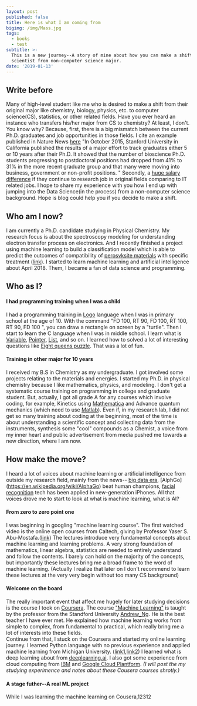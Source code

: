 ```yaml
---
layout: post
published: false
title: Here is what I am coming from
bigimg: /img/Mass.jpg
tags:
  - books
  - test
subtitle: >-
  This is a new journey--A story of mine about how you can make a shift to data
  scientist from non-computer science major.
date: '2019-01-13'
---
```

## Write before
Many of high-level student like me who is desired to make a shift from their original major like chemistry, biology, physics, etc. to computer science(CS), statistics, or other related fields. Have you ever heard an instance who transfers his/her major from CS to chemistry? At least, I don't. You know why? Because, first, there is a big mismatch between the current Ph.D. graduates and job opportunities in those fields. I cite an example published in Nature News [here](http://icorsa.org/wp-content/uploads/2016/02/Too-many-phds-Nature-2015.pdf) "In October 2015, Stanford University in California published the results of a major effort to track graduates either 5 or 10 years after their Ph.D. It showed that the number of bioscience Ph.D. students progressing to postdoctoral positions had dropped from 41% to 31% in the more recent graduate group and that many were moving into business, government or non-profit positions. "  Secondly, a [huge salary difference](https://www.payscale.com/research/US/Degree=Doctorate_(Ph.D.)/Salary) if they continue to research job in original fields comparing to IT related jobs. I hope to share my experience with you how I end up with jumping into the Data Science(in the process) from a non-computer science background. Hope is blog could help you if you decide to make a shift. 


## Who am I now? 
I am currently a Ph.D. candidate studying in Physical Chemistry. My research focus is about the spectroscopy modeling for understanding electron transfer process on electronics. And I recently finished a project using machine learning to build a classification model which is able to predict the outcomes of compatibility of [perosvksite materials](https://www.nrel.gov/news/features/2018/nrel-inks-a-future-for-perovskites.html) with specific treatment ([link](https://pubs.acs.org/doi/10.1021/acsenergylett.8b02451)). 
I started to learn machine learning and artificial intelligence about April 2018. Them, I became a fan of data science and programming. 

## Who as I?
#### I had programming training when I was a child
I had a programming training in [Logo](https://en.wikipedia.org/wiki/Logo_(programming_language)) language when I was in primary school at the age of 10. With the command "FD 100, RT 90, FD 100, RT 100, RT 90, FD 100 ", you can draw a rectangle on screen by a "turtle". 
Then I start to learn the C language when I was in middle school. I learn what is [Variable](https://en.wikipedia.org/wiki/Variable_(computer_science)), [Pointer](https://en.wikipedia.org/wiki/Pointer_(computer_programming)), [List](https://en.wikipedia.org/wiki/List_(abstract_data_type)), and so on. I learned how to solved a lot of interesting questions like [Eight queens puzzle](https://en.wikipedia.org/wiki/Eight_queens_puzzle). That was a lot of fun. 

#### Training in other major for 10 years
I received my B.S in Chemistry as my undergraduate. I got involved some projects relating to the materials and energies. I started my Ph.D. in physical chemistry because I like mathematics, physics, and modeling. I don't get a systematic course training on programming in college and graduate student. But, actually, I got all grade A for any courses which involve coding, for example, Kinetics using [Mathematica](https://www.wolfram.com/mathematica/) and Advance quantum mechanics (which need to use [Matlab](https://www.mathworks.com/products/matlab.html)). 
Even if, in my research lab, I did not get so many training about coding at the beginning, most of the time is about understanding a scientific concept and collecting data from the instruments, synthesis some "cool" compounds as a Chemist, a voice from my inner heart and public advertisement from media pushed me towards a new direction, where I am now.

## How make the move?
I heard a lot of voices about machine learning or artificial intelligence from outside my research field, mainly from the news-- [big data era](https://www.forbes.com/sites/dorieclark/2013/08/08/four-things-you-need-to-know-in-the-big-data-era/), [AlphGo] (https://en.wikipedia.org/wiki/AlphaGo) beat human champions, [facial recognition](https://www.wired.com/story/future-of-facial-recognition-technology/) tech has been applied in new-generation iPhones. All that voices drove me to start to look at what is machine learning, what is AI? 

#### From zero to zero point one
I was beginning in googling "machine learning course". The first watched video is the online open courses from Caltech, giving by Professor Yaser S. Abu-Mostafa.([link](https://www.youtube.com/watch?v=mbyG85GZ0PI)) The lectures introduce very fundamental concepts about machine learning and learning problems. A very strong foundation of mathematics, linear algebra, statistics are needed to entirely understand and follow the contents. I barely can hold on the majority of the concepts, but importantly these lectures bring me a broad frame to the word of machine learning. (Actually I realize that later on I don't recommend to learn these lectures  at the very very begin without too many CS background)

#### Welcome on the board
The really important event that affect me hugely for later studying decisions is the course I took on [Coursera](https://www.coursera.org/).  The course ["Machine Learning"](https://www.coursera.org/learn/machine-learning) is taught by the professor from the Standford University [Andrew_Ng](https://en.wikipedia.org/wiki/Andrew_Ng). He is the best teacher I have ever met. He explained how machine learning works from simple to complex, from fundamental to practical, which really bring me a lot of interests into these fields.  
Continue from that, I stuck on the Coursera and started my online learning journey. I learned Python language with no previous experience and applied machine learning from Michigan University. ([link1](https://www.coursera.org/learn/python-data-analysis?specialization=data-science-python),[link2](https://www.coursera.org/learn/python-machine-learning?specialization=data-science-python)) I learned what is deep learning about from [deeplearning.ai](https://www.coursera.org/specializations/deep-learning). I also got some experience from cloud computing from [IBM](https://www.coursera.org/specializations/ibm-data-science-professional-certificate) and [Google Cloud Plantform](https://www.coursera.org/specializations/machine-learning-tensorflow-gcp). 
*(I will post the my studying experimence and notes about these Cousera courses shrotly.)*

#### A stage futher--A real ML project
While I was learning the machine learning on Cousera,12312

